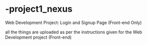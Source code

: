# -project1_nexus
Web Development Project: Login and Signup Page (Front-end Only)

all the things are uploaded as per the instructions given for the Web Development project (Front-end)
